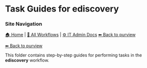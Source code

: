 # Task Guides for ediscovery

### Site Navigation
[🏠 Home](../../../../README.md) | [📂 All Workflows](../../../../users/users.md) | [⚙ IT Admin Docs](../../../../it-admins/README.md)
[⬅ Back to purview](../README.md)

[⬅ Back to purview](../README.md)

This folder contains step-by-step guides for performing tasks in the **ediscovery** workflow.